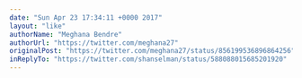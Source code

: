 ```yaml
---
date: "Sun Apr 23 17:34:11 +0000 2017"
layout: "like"
authorName: "Meghana Bendre"
authorUrl: "https://twitter.com/meghana27"
originalPost: "https://twitter.com/meghana27/status/856199536896864256"
inReplyTo: "https://twitter.com/shanselman/status/588088015685201920"
---
```

